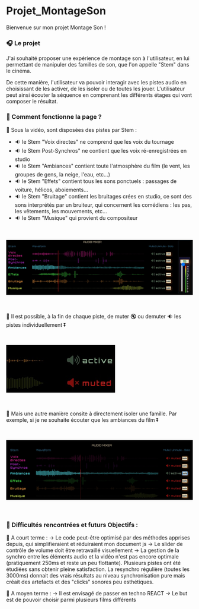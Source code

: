 # Projet_MontageSon

Bienvenue sur mon projet Montage Son !

### :headphones: Le projet

J'ai souhaité proposer une expérience de montage son à l'utilisateur, en lui permettant de manipuler des familles de son, que l'on appelle "Stem" dans le cinéma. 

De cette manière, l'utilisateur va pouvoir interagir avec les pistes audio en choisissant de les activer, de les isoler ou de toutes les jouer. L'utilisateur peut ainsi écouter la séquence en comprenant les différents étages qui vont composer le résultat.

### :wrench: Comment fonctionne la page ?

:triangular_flag_on_post: Sous la vidéo, sont disposées des pistes par Stem : 
- :sound: le Stem "Voix directes" ne comprend que les voix du tournage
- :sound: le Stem Post-Synchros" ne contient que les voix ré-enregistrées en studio
- :sound: le Stem "Ambiances" contient toute l'atmosphère du film (le vent, les groupes de gens, la neige, l'eau, etc...)
- :sound: le Stem "Effets" contient tous les sons ponctuels : passages de voiture, hélicos, aboiements...
- :sound: le Stem "Bruitage" contient les bruitages crées en studio, ce sont des sons interprétés par un bruiteur, qui concernent les comédiens : les pas, les vêtements, les mouvements, etc...
- :sound: le Stem "Musique" qui provient du compositeur

<br/>

![cover](https://github.com/clem0316/Projet_MontageSon/blob/cb6dc07f9e32fe23849bcd32f323a29c075d0e09/img/Screen3.jpg)

<br/>

:triangular_flag_on_post: Il est possible, à la fin de chaque piste, de muter :mute: ou demuter :sound: les pistes individuellement :arrow_double_down:

<br/>

![cover](https://github.com/clem0316/Projet_MontageSon/blob/4e87798d37707695550246b24bc0965627d91893/img/Screen5.jpg)

<br/>

:triangular_flag_on_post: Mais une autre manière consite à directement isoler une famille. Par exemple, si je ne souhaite écouter que les ambiances du film :arrow_double_down:

<br/>

![cover](https://github.com/clem0316/Projet_MontageSon/blob/4e87798d37707695550246b24bc0965627d91893/img/Screen4.jpg)

<br/>

### :ledger: Difficultés rencontrées et futurs Objectifs : 

:date: A court terme : 
-> Le code peut-être optimisé par des méthodes apprises depuis, qui simplifieraient et réduiraient mon document js
-> Le slider de contrôle de volume doit être retravaillé visuellement
-> La gestion de la synchro entre les éléments audio et la vidéo n'est pas encore optimale (pratiquement 250ms et reste un peu flottante). Plusieurs pistes ont été étudiées sans obtenir pleine satisfaction. La resynchro régulière (toutes les 3000ms) donnait des vrais résultats au niveau synchronisation pure mais créait des artefacts et des "clicks" sonores peu esthétiques.

:date: A moyen terme : 
-> Il est envisagé de passer en techno REACT
-> Le but est de pouvoir choisir parmi plusieurs films différents

